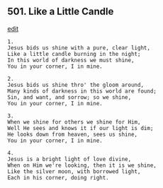 
## 501.  Like a Little Candle
[edit](https://docs.google.com/document/d/1c7CQ4S7dTnOrLL5dr2%2DfpzRrPgziOrHt/edit?mode=html)



    1.
    Jesus bids us shine with a pure, clear light,
    Like a little candle burning in the night;
    In this world of darkness we must shine,
    You in your corner, I in mine.

    2.
    Jesus bids us shine thro' the gloom around,
    Many kinds of darkness in this world are found;
    Sin, and want, and sorrow; so we shine,
    You in your corner, I in mine.

    3.
    When we shine for others we shine for Him,
    Well He sees and knows it if our light is dim;
    He looks down from heaven, sees us shine,
    You in your corner, I in mine.

    4.
    Jesus is a bright light of love divine,
    When on Him we're looking, then it is we shine,
    Like the silver moon, with borrowed light,
    Each in his corner, doing right.
